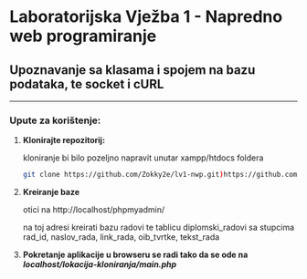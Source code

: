 # Laboratorijska Vježba 1 - Napredno web programiranje

## Upoznavanje sa klasama i spojem na bazu podataka, te socket i cURL

---

### Upute za korištenje:

1. **Klonirajte repozitorij:**

    kloniranje bi bilo pozeljno napravit unutar xampp/htdocs foldera
     ```bash
     git clone https://github.com/Zokky2e/lv1-nwp.git)https://github.com/Zokky2e/lv1-nwp.git

2. **Kreiranje baze**

   otici na http://localhost/phpmyadmin/

   na toj adresi kreirati bazu radovi te tablicu diplomski_radovi sa stupcima rad_id, naslov_rada, link_rada, oib_tvrtke, tekst_rada

3. **Pokretanje aplikacije u browseru se radi tako da se ode na _localhost/lokacija-kloniranja/main.php_**

